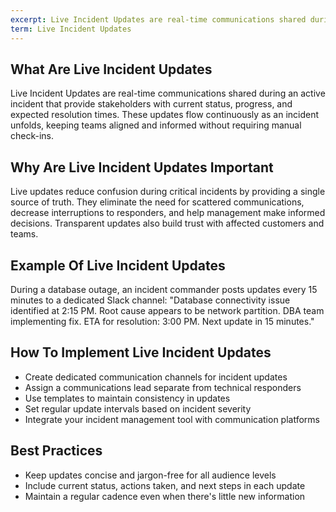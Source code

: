```yaml
---
excerpt: Live Incident Updates are real-time communications shared during an active incident that provide stakeholders with current status, progress, and expected resolution times.
term: Live Incident Updates
---
```

## What Are Live Incident Updates

Live Incident Updates are real-time communications shared during an active incident that provide stakeholders with current status, progress, and expected resolution times. These updates flow continuously as an incident unfolds, keeping teams aligned and informed without requiring manual check-ins.

## Why Are Live Incident Updates Important

Live updates reduce confusion during critical incidents by providing a single source of truth. They eliminate the need for scattered communications, decrease interruptions to responders, and help management make informed decisions. Transparent updates also build trust with affected customers and teams.

## Example Of Live Incident Updates

During a database outage, an incident commander posts updates every 15 minutes to a dedicated Slack channel: "Database connectivity issue identified at 2:15 PM. Root cause appears to be network partition. DBA team implementing fix. ETA for resolution: 3:00 PM. Next update in 15 minutes."

## How To Implement Live Incident Updates

- Create dedicated communication channels for incident updates
- Assign a communications lead separate from technical responders
- Use templates to maintain consistency in updates
- Set regular update intervals based on incident severity
- Integrate your incident management tool with communication platforms

## Best Practices

- Keep updates concise and jargon-free for all audience levels
- Include current status, actions taken, and next steps in each update
- Maintain a regular cadence even when there's little new information